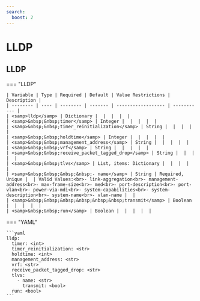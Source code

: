 ```yaml
---
search:
  boost: 2
---
```


# LLDP
## LLDP

=== "LLDP"


    | Variable | Type | Required | Default | Value Restrictions | Description |
    | -------- | ---- | -------- | ------- | ------------------ | ----------- |
    | <samp>lldp</samp> | Dictionary |  |  |  |  |
    | <samp>&nbsp;&nbsp;timer</samp> | Integer |  |  |  |  |
    | <samp>&nbsp;&nbsp;timer_reinitialization</samp> | String |  |  |  |  |
    | <samp>&nbsp;&nbsp;holdtime</samp> | Integer |  |  |  |  |
    | <samp>&nbsp;&nbsp;management_address</samp> | String |  |  |  |  |
    | <samp>&nbsp;&nbsp;vrf</samp> | String |  |  |  |  |
    | <samp>&nbsp;&nbsp;receive_packet_tagged_drop</samp> | String |  |  |  |  |
    | <samp>&nbsp;&nbsp;tlvs</samp> | List, items: Dictionary |  |  |  |  |
    | <samp>&nbsp;&nbsp;&nbsp;&nbsp;- name</samp> | String | Required, Unique |  | Valid Values:<br>- link-aggregation<br>- management-address<br>- max-frame-size<br>- med<br>- port-description<br>- port-vlan<br>- power-via-mdi<br>- system-capabilities<br>- system-description<br>- system-name<br>- vlan-name |  |
    | <samp>&nbsp;&nbsp;&nbsp;&nbsp;&nbsp;&nbsp;transmit</samp> | Boolean |  |  |  |  |
    | <samp>&nbsp;&nbsp;run</samp> | Boolean |  |  |  |  |

=== "YAML"

    ```yaml
    lldp:
      timer: <int>
      timer_reinitialization: <str>
      holdtime: <int>
      management_address: <str>
      vrf: <str>
      receive_packet_tagged_drop: <str>
      tlvs:
        - name: <str>
          transmit: <bool>
      run: <bool>
    ```
